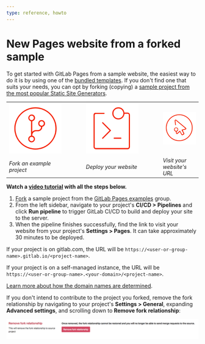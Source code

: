 ```yaml
---
type: reference, howto
---
```


# New Pages website from a forked sample

To get started with GitLab Pages from a sample website, the easiest
way to do it is by using one of the [bundled templates](pages_bundled_template.md).
If you don't find one that suits your needs, you can opt by
forking (copying) a [sample project from the most popular Static Site Generators](https://gitlab.com/pages).

<table class="borderless-table center fixed-table middle width-80">
  <tr>
    <td style="width: 30%"><img src="../img/icons/fork.png" alt="Fork" class="image-noshadow half-width"></td>
    <td style="width: 10%">
      <strong>
        <i class="fa fa-angle-double-right" aria-hidden="true"></i>
      </strong>
    </td>
    <td style="width: 30%"><img src="../img/icons/terminal.png" alt="Deploy" class="image-noshadow half-width"></td>
    <td style="width: 10%">
      <strong>
        <i class="fa fa-angle-double-right" aria-hidden="true"></i>
      </strong>
    </td>
    <td style="width: 30%"><img src="../img/icons/click.png" alt="Visit" class="image-noshadow half-width"></td>
  </tr>
  <tr>
    <td><em>Fork an example project</em></td>
    <td></td>
    <td><em>Deploy your website</em></td>
    <td></td>
    <td><em>Visit your website's URL</em></td>
  </tr>
</table>

**<i class="fa fa-youtube-play youtube" aria-hidden="true"></i> Watch a [video tutorial](https://www.youtube.com/watch?v=TWqh9MtT4Bg) with all the steps below.**

1. [Fork](../../../../gitlab-basics/fork-project.md) a sample project from the [GitLab Pages examples](https://gitlab.com/pages) group.
1. From the left sidebar, navigate to your project's **CI/CD > Pipelines**
   and click **Run pipeline** to trigger GitLab CI/CD to build and deploy your
   site to the server.
1. When the pipeline finishes successfully, find the link to visit your
   website from your project's **Settings > Pages**. It can take approximately
   30 minutes to be deployed.

If your project is on gitlab.com, the URL will be
`https://<user-or-group-name>.gitlab.io/<project-name>`.

If your project is on a self-managed instance, the URL will be
`https://<user-or-group-name>.<your-domain>/<project-name>`.

[Learn more about how the domain names are determined](../getting_started_part_one.md#gitlab-pages-default-domain-names).

If you don't intend to contribute to the project you forked, remove the fork
relationship by navigating to your project's **Settings > General**, expanding **Advanced settings**, and scrolling down to **Remove fork relationship**:

![remove fork relationship](../img/remove_fork_relationship.png)